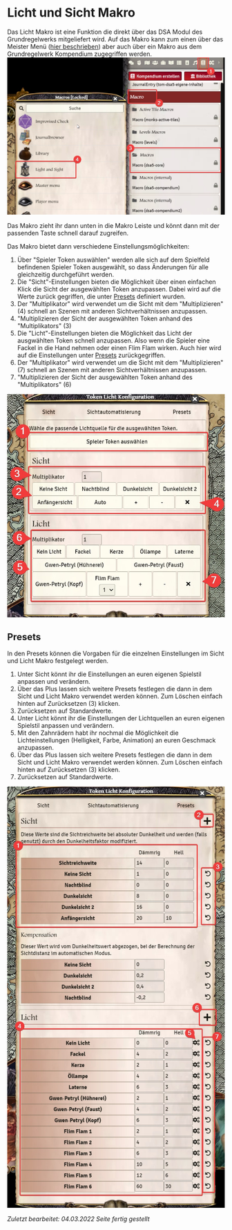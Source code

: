 # Licht und Sicht Makro
Das Licht Makro ist eine Funktion die direkt über das DSA Modul des Grundregelwerks mitgeliefert wird. 
Auf das Makro kann zum einen über das Meister Menü ([hier beschrieben](de-meister-menue-szeneneinstellungen)) aber auch über ein Makro aus dem Grundregelwerk Kompendium zugegriffen werden.
![Licht und Sicht Makro finden](de/images/Licht-und-Sicht-Makro_Makro.jpg)  

Das Makro zieht ihr dann unten in die Makro Leiste und könnt dann mit der passenden Taste schnell darauf zugreifen.
  
Das Makro bietet dann verschiedene Einstellungsmöglichkeiten:  
1. Über "Spieler Token auswählen" werden alle sich auf dem Spielfeld befindenen Spieler Token ausgewählt, so dass Änderungen für alle gleichzeitig durchgeführt werden.
2. Die "Sicht"-Einstellungen bieten die Möglichkeit über einen einfachen Klick die Sicht der ausgewählten Token anzupassen. Dabei wird auf die Werte zurück gegriffen, die unter [Presets](de-licht-und-sicht-makro.md#presets) definiert wurden.
3. Der "Multiplikator" wird verwendet um die Sicht mit dem "Multiplizieren" (4) schnell an Szenen mit anderen Sichtverhältnissen anzupassen.
4. "Multiplizieren der Sicht der ausgewählten Token anhand des "Multiplikators" (3)
5. Die "Licht"-Einstellungen bieten die Möglichkeit das Licht der ausgwählten Token schnell anzupassen. Also wenn die Spieler eine Fackel in die Hand nehmen oder einen Flim Flam wirken. Auch hier wird auf die Einstellungen unter [Presets](de-licht-und-sicht-makro.md#presets) zurückgegriffen.
6. Der "Multiplikator" wird verwendet um die Sicht mit dem "Multiplizieren" (7) schnell an Szenen mit anderen Sichtverhältnissen anzupassen.
7. "Multiplizieren der Sicht der ausgewählten Token anhand des "Multiplikators" (6)  

![Licht und Sicht Makro](de/images/Token-Licht-Konfiguration_Sicht.jpg)

## Presets
In den Presets können die Vorgaben für die einzelnen Einstellungen im Sicht und Licht Makro festgelegt werden.   
1. Unter Sicht könnt ihr die Einstellungen an euren eigenen Spielstil anpassen und verändern.
2. Über das Plus lassen sich weitere Presets festlegen die dann in dem Sicht und Licht Makro verwendet werden können. Zum Löschen einfach hinten auf Zurücksetzen (3) klicken.
3. Zurücksetzen auf Standardwerte.
4. Unter Licht könnt ihr die Einstellungen der Lichtquellen an euren eigenen Spielstil anpassen und verändern.
5. Mit den Zahnrädern habt ihr nochmal die Möglichkeit die Lichteinstellungen (Helligkeit, Farbe, Animation) an euren Geschmack anzupassen.
6. Über das Plus lassen sich weitere Presets festlegen die dann in dem Sicht und Licht Makro verwendet werden können. Zum Löschen einfach hinten auf Zurücksetzen (3) klicken.
7. Zurücksetzen auf Standardwerte.

![Sicht und Licht Makro - Presets](de/images/Licht-und-Sicht-Makro_Presets.jpg)

*Zuletzt bearbeitet: 04.03.2022*
*Seite fertig gestellt*